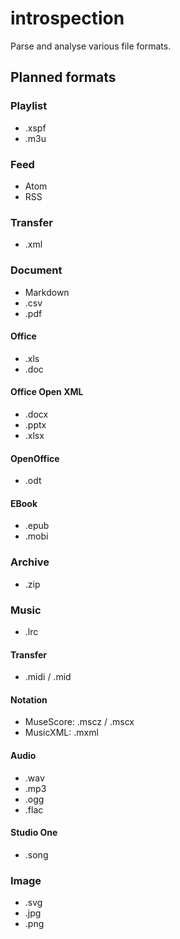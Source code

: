 # introspection
Parse and analyse various file formats.

## Planned formats

### Playlist
- .xspf
- .m3u

### Feed
- Atom
- RSS

### Transfer
- .xml

### Document
- Markdown
- .csv
- .pdf

#### Office
- .xls
- .doc

#### Office Open XML
- .docx
- .pptx
- .xlsx

#### OpenOffice
- .odt

#### EBook
- .epub
- .mobi

### Archive
- .zip

### Music
- .lrc

#### Transfer
- .midi / .mid

#### Notation
- MuseScore: .mscz / .mscx
- MusicXML: .mxml

#### Audio
- .wav
- .mp3
- .ogg
- .flac

#### Studio One
- .song

### Image
- .svg
- .jpg
- .png